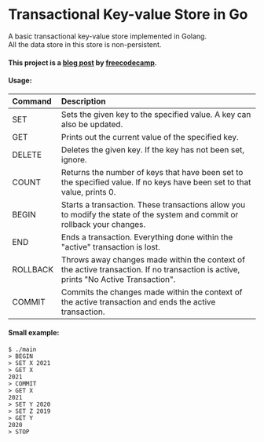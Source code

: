 # Transactional Key-value Store in Go

A basic transactional key-value store implemented in Golang.  
All the data store in this store is non-persistent.

#### This project is a [blog post](https://www.freecodecamp.org/news/design-a-key-value-store-in-go/) by [freecodecamp](https://www.freecodecamp.org/).

#### Usage:

|Command|Description|
|:------|:----------|
|SET|Sets the given key to the specified value. A key can also be updated.|
|GET|Prints out the current value of the specified key.|
|DELETE|Deletes the given key. If the key has not been set, ignore.|
|COUNT|Returns the number of keys that have been set to the specified value. If no keys have been set to that value, prints 0.|
|BEGIN|Starts a transaction. These transactions allow you to modify the state of the system and commit or rollback your changes.|
|END|Ends a transaction. Everything done within the "active" transaction is lost.|
|ROLLBACK|Throws away changes made within the context of the active transaction. If no transaction is active, prints "No Active Transaction".|
|COMMIT|Commits the changes made within the context of the active transaction and ends the active transaction.|


#### Small example:

```console
$ ./main
> BEGIN
> SET X 2021
> GET X
2021
> COMMIT
> GET X
2021
> SET Y 2020
> SET Z 2019
> GET Y
2020
> STOP
```
